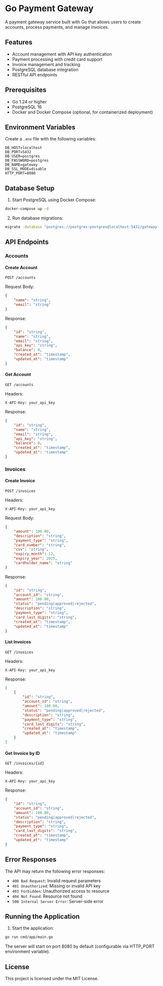# Go Payment Gateway

A payment gateway service built with Go that allows users to create accounts, process payments, and manage invoices.

## Features

- Account management with API key authentication
- Payment processing with credit card support
- Invoice management and tracking
- PostgreSQL database integration
- RESTful API endpoints

## Prerequisites

- Go 1.24 or higher
- PostgreSQL 16
- Docker and Docker Compose (optional, for containerized deployment)

## Environment Variables

Create a `.env` file with the following variables:

```env
DB_HOST=localhost
DB_PORT=5432
DB_USER=postgres
DB_PASSWORD=postgres
DB_NAME=gateway
DB_SSL_MODE=disable
HTTP_PORT=8080
```

## Database Setup

1. Start PostgreSQL using Docker Compose:
```bash
docker-compose up -d
```

2. Run database migrations:
```bash
migrate -database "postgres://postgres:postgres@localhost:5432/gateway?sslmode=disable" -path migrations up
```

## API Endpoints

### Accounts

#### Create Account
```http
POST /accounts
```

Request Body:
```json
{
    "name": "string",
    "email": "string"
}
```

Response:
```json
{
    "id": "string",
    "name": "string",
    "email": "string",
    "api_key": "string",
    "balance": 0,
    "created_at": "timestamp",
    "updated_at": "timestamp"
}
```

#### Get Account
```http
GET /accounts
```

Headers:
```
X-API-Key: your_api_key
```

Response:
```json
{
    "id": "string",
    "name": "string",
    "email": "string",
    "api_key": "string",
    "balance": 0,
    "created_at": "timestamp",
    "updated_at": "timestamp"
}
```

### Invoices

#### Create Invoice
```http
POST /invoices
```

Headers:
```
X-API-Key: your_api_key
```

Request Body:
```json
{
    "amount": 100.00,
    "description": "string",
    "payment_type": "string",
    "card_number": "string",
    "cvv": "string",
    "expiry_month": 12,
    "expiry_year": 2025,
    "cardholder_name": "string"
}
```

Response:
```json
{
    "id": "string",
    "account_id": "string",
    "amount": 100.00,
    "status": "pending|approved|rejected",
    "description": "string",
    "payment_type": "string",
    "card_last_digits": "string",
    "created_at": "timestamp",
    "updated_at": "timestamp"
}
```

#### List Invoices
```http
GET /invoices
```

Headers:
```
X-API-Key: your_api_key
```

Response:
```json
[
    {
        "id": "string",
        "account_id": "string",
        "amount": 100.00,
        "status": "pending|approved|rejected",
        "description": "string",
        "payment_type": "string",
        "card_last_digits": "string",
        "created_at": "timestamp",
        "updated_at": "timestamp"
    }
]
```

#### Get Invoice by ID
```http
GET /invoices/{id}
```

Headers:
```
X-API-Key: your_api_key
```

Response:
```json
{
    "id": "string",
    "account_id": "string",
    "amount": 100.00,
    "status": "pending|approved|rejected",
    "description": "string",
    "payment_type": "string",
    "card_last_digits": "string",
    "created_at": "timestamp",
    "updated_at": "timestamp"
}
```

## Error Responses

The API may return the following error responses:

- `400 Bad Request`: Invalid request parameters
- `401 Unauthorized`: Missing or invalid API key
- `403 Forbidden`: Unauthorized access to resource
- `404 Not Found`: Resource not found
- `500 Internal Server Error`: Server-side error

## Running the Application

1. Start the application:
```bash
go run cmd/app/main.go
```

The server will start on port 8080 by default (configurable via HTTP_PORT environment variable).

## License

This project is licensed under the MIT License. 